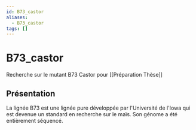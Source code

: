 ```yaml
---
id: B73_castor
aliases:
  - B73_castor
tags: []
---
```



# B73_castor
Recherche sur le mutant B73 Castor pour [[Préparation Thèse]]

## Présentation
La lignée B73 est une lignée pure développée par l'Université de l'Iowa qui est devenue un standard en recherche sur le maïs.
Son génome a été entièrement séquencé. 
